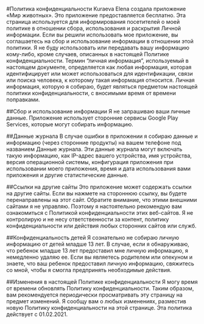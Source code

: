 #Политика конфиденциальности 
Kuraeva Elena создала приложение «Мир животных». Это приложение предоставляется бесплатно. Эта страница используется для информирования посетителей о моей политике в отношении сбора, использования и раскрытия Личной информации.
Если вы решили использовать мое приложение, вы соглашаетесь на сбор и использование информации в отношении этой политики. Я не буду использовать или передавать вашу информацию кому-либо, кроме случаев, описанных в настоящей Политике конфиденциальности. Термин “личная информация”, используемый в настоящем документе, определяется как любая информация, которая идентифицирует или может использоваться для идентификации, связи или поиска человека, к которому такая информация относится. Личная информация, которую я собираю, будет являться предметом настоящей политики конфиденциальности, с вносимыми время от времени поправками.

##Сбор и использование информации
Я не запрашиваю ваши личные данные. 
Приложение использует сторонние сервисы Google Play Services, которые могут собирать информацию.

##Данные журнала
В случае ошибки в приложении я собираю данные и информацию (через сторонние продукты) на вашем телефоне под названием Данные журнала. Эти данные журнала могут включать такую ​​информацию, как IP-адрес вашего устройства, имя устройства, версия операционной системы, конфигурация приложения при использовании моего приложения, время и дата использования вами приложения и другие статистические данные.

##Ссылки на другие сайты 
Это приложение может содержать ссылки на другие сайты. Если вы нажмете на стороннюю ссылку, вы будете перенаправлены на этот сайт. Обратите внимание, что этими внешними сайтами я не управляю. Поэтому я настоятельно рекомендую вам ознакомиться с Политикой конфиденциальности этих веб-сайтов. Я не контролирую и не несу ответственности за контент, политику конфиденциальности или действия любых сторонних сайтов или служб.

##Конфиденциальность детей 
Я сознательно не собираю личную информацию от детей младше 13 лет. В случае, если я обнаруживаю, что ребенок младше 13 лет предоставил мне личную информацию, я немедленно удаляю ее. Если вы являетесь родителем или опекуном и знаете, что ваш ребенок предоставил личную информацию, свяжитесь со мной, чтобы я смогла предпринять необходимые действия.

##Изменения в настоящей Политике конфиденциальности
Я могу время от времени обновлять Политику конфиденциальности. Таким образом, вам рекомендуется периодически просматривать эту страницу на предмет изменений. Я сообщу вам о любых изменениях, разместив новую Политику конфиденциальности на этой странице. 
Эта политика действует с 01.02.2021.
